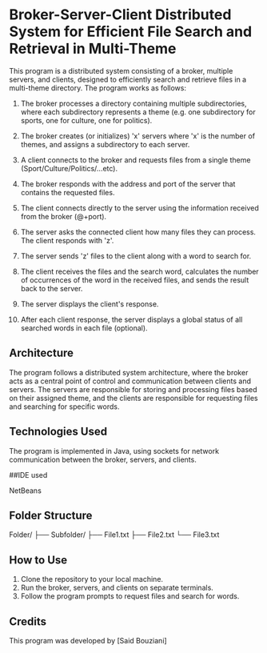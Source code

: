 # Broker-Server-Client Distributed System for Efficient File Search and Retrieval in Multi-Theme

This program is a distributed system consisting of a broker, multiple servers, and clients, designed to efficiently search and retrieve files in a multi-theme directory. The program works as follows:

1. The broker processes a directory containing multiple subdirectories, where each subdirectory represents a theme (e.g. one subdirectory for sports, one for culture, one for politics).

2. The broker creates (or initializes) 'x' servers where 'x' is the number of themes, and assigns a subdirectory to each server.

3. A client connects to the broker and requests files from a single theme (Sport/Culture/Politics/...etc).

4. The broker responds with the address and port of the server that contains the requested files.

5. The client connects directly to the server using the information received from the broker (@+port).

6. The server asks the connected client how many files they can process. The client responds with 'z'.

7. The server sends 'z' files to the client along with a word to search for.

8. The client receives the files and the search word, calculates the number of occurrences of the word in the received files, and sends the result back to the server.

9. The server displays the client's response.

10. After each client response, the server displays a global status of all searched words in each file (optional).

## Architecture

The program follows a distributed system architecture, where the broker acts as a central point of control and communication between clients and servers. The servers are responsible for storing and processing files based on their assigned theme, and the clients are responsible for requesting files and searching for specific words.

## Technologies Used

The program is implemented in Java, using sockets for network communication between the broker, servers, and clients.

##IDE used

NetBeans


## Folder Structure
Folder/
├── Subfolder/
    ├── File1.txt
    ├── File2.txt
    └── File3.txt








## How to Use

1. Clone the repository to your local machine.
2. Run the broker, servers, and clients on separate terminals.
3. Follow the program prompts to request files and search for words.

## Credits

This program was developed by [Said Bouziani]

